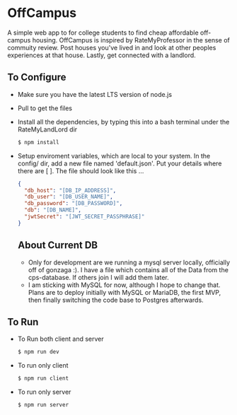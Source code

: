 # OffCampus

A simple web app to for college students to find cheap affordable off-campus housing. OffCampus is inspired by RateMyProfessor in the sense of commuity review. Post houses you've lived in and look at other peoples experiences at that house. Lastly, get connected with a landlord.

## To Configure

- Make sure you have the latest LTS version of node.js
- Pull to get the files
- Install all the dependencies, by typing this into a bash terminal under the RateMyLandLord dir

  ```s
  $ npm install
  ```

- Setup enviroment variables, which are local to your system. In the config/ dir, add a new file named 'default.json'. Put your details where there are [ ]. The file should look like this ...

  ```json
  {
    "db_host": "[DB_IP_ADDRESS]",
    "db_user": "[DB_USER_NAME]",
    "db_password": "[DB_PASSWORD]",
    "db": "[DB_NAME]",
    "jwtSecret": "[JWT_SECRET_PASSPHRASE]"
  }
  ```

  ## About Current DB

  - Only for development are we running a mysql server locally, officially off of gonzaga :). I have a file which contains all of the Data from the cps-database. If others join I will add them later.
  - I am sticking with MySQL for now, although I hope to change that. Plans are to deploy initially with MySQL or MariaDB, the first MVP, then finally switching the code base to Postgres afterwards.

## To Run

- To Run both client and server

  ```s
  $ npm run dev
  ```

- To run only client

  ```s
  $ npm run client
  ```

- To run only server

  ```s
  $ npm run server
  ```
